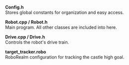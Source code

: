 <strong>Config.h</strong><br/>
Stores global constants for organization and easy access.<br/>

<strong>Robot.cpp / Robot.h</strong><br/>
Main program. All other classes are included into here.<br/>

<strong>Drive.cpp / Drive.h</strong><br/>
Controls the robot's drive train.<br/>

<strong>target_tracker.robo</strong><br/>
RoboRealm configuration for tracking the castle high goal.